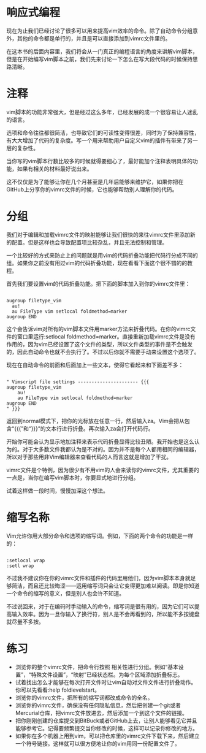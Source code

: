 # 响应式编程

现在为止我们已经讨论了很多可以用来提高vim效率的命令。除了自动命令分组意外，其他的命令都是单行的，并且是可以直接添加到vimrc文件里的。
     
在这本书的后面内容里，我们将会从一门真正的编程语言的角度来讲解vim脚本，但是在开始编写vim脚本之前，我们先来讨论一下怎么在写大段代码的时候保持思路清晰。

# 注释

vim脚本的功能非常强大，但是经过这么多年，已经发展的成一个很容易让人迷乱的语言。
     
选项和命令往往都很简洁，也导致它们的可读性变得很差，同时为了保持兼容性，有大大增加了代码的复杂度。写一个用来帮助用户自定义vim的插件有带来了另一层的复杂性。

当你写的vim脚本行数比较多的时候就得要细心了，最好能加个注释表明具体的功能，如果有相关的材料最好说出来。

这不仅仅是为了能够让你在几个月甚至是几年后能够来维护它，如果你把在GitHub上分享你的vimrc文件的时候，它也能够帮助别人理解你的代码。

# 分组


我们对于编辑和加载vimrc文件的映射能够让我们很快的来往vimrc文件里添加新的配置。但是这样也会导致配置项比较杂乱，并且无法控制和管理。

一个比较好的方式来防止上的问题就是用vim的代码折叠功能把代码行分成不同的组。如果你之前没有用过vim的代码折叠功能，现在看看下面这个很不错的的教程。
     
首先我们要设置vim的代码折叠功能。把下面的脚本加入到你的vimrc文件里：
<pre><code>
augroup filetype_vim
  au!
  au FileType vim setlocal foldmethod=marker
augroup END
</code></pre>

这个会告诉vim对所有的vim脚本文件用marker方法来折叠代码。在你的vimrc文件的窗口里运行:setlocal foldmethod=marker。直接重新加载vimrc文件是没有作用的，因为vim已经设置了这个文件的类型，所以文件类型的事件是不会触发的，因此自动命令也就不会执行了。不过以后你就不需要手动来设置这个选项了。

现在在自动命令的前面和后面加上一些文本，使得它看起来和下面差不多：
     
<pre><code>     
" Vimscript file settings ---------------------- {{{
augroup filetype_vim
    au!
    au FileType vim setlocal foldmethod=marker
augroup END
" }}}
</code></pre>

返回到normal模式下，把你的光标放在任意一行，然后输入za。Vim会把从包含“{{{”和“}}}”的文本行进行折叠。再次输入za会打开代码行。

  开始你可能会认为显示地加注释来表示代码折叠显得比较丑陋。我开始也是这么认为的。对于大多数文件我都认为是不对的。因为并不是每个人都用相同的编辑器，所以对于那些用非Vim编辑器来查看代码的人而言这就是增加了干扰。

vimrc文件是个特例，因为很少有不用vim的人会来读你的vimrc文件，尤其重要的一点是，当你在编写vim脚本时，你要显式地进行分组。

试着这样做一段时间，慢慢加深这个想法。

# 缩写名称

Vim允许你用大部分命令和选项的缩写词。例如，下面的两个命令的功能是一样的：
<pre><code>
:setlocal wrap
:setl wrap
</code></pre>

不过我不建议你在你的vimrc文件和插件的代码里用他们，因为vim脚本本身就足够简洁，而且还比较晦涩——运用缩写词只会让它变得更加难以阅读。即是你知道一个命令的缩写的意义，但是别人也会许不知道。

不过说回来，对于在编码时手动输入的命令，缩写词是很有用的，因为它们可以提高输入效率。因为一旦你输入了换行符，别人是不会再看到的，所以能不多按键盘就尽量不多按。

     
# 练习

- 浏览你的整个vimrc文件，把命令行按照 相关性进行分组。例如“基本设置”，“特殊文件设置”，“映射”已经状态栏。为每个区域添加折叠标志。
- 试着找出怎么才能够在每次打开文件时让vim自动对文件文件进行折叠动作。你可以先看看:help foldlevelstart。
- 浏览你的vimrc文件，把所有的缩写词都改成命令的全名。
- 浏览你的vimrc文件，确保没有任何隐私信息，然后把创建一个git或者Mercurial仓库，把vimrc文件放进去，然后添加一个到这个文件的链接。
- 把你刚刚创建的仓库提交到BitBuck或者GitHub上去，让别人能够看见它并且能够参考它。记得要频繁提交当你修改的时候，这样可以记录你修改的地方。
- 如果你在多个机器上用到vim，可以把仓库里的vimrc文件下载下来，然后建立一个符号链接。这样就可以很方便地让你的vim用同一份配置文件了。

